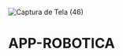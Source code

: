 ![Captura de Tela (46)](https://github.com/limamario441/APP-ROBOTICA/assets/88130044/552ffb7c-1e77-484a-ae22-8a006fd6421a)
# APP-ROBOTICA
